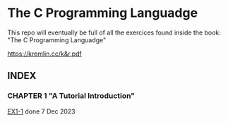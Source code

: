 # The C Programming Languadge

This repo will eventually be full of all the exercices found inside the book: "The C Programming Languadge"

https://kremlin.cc/k&r.pdf

## INDEX

### CHAPTER 1 "A Tutorial Introduction"

[EX1-1](ex1-1.c)   done 7 Dec 2023
